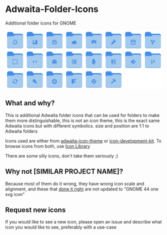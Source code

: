# Adwaita-Folder-Icons
Additional folder icons for GNOME

![preview](https://github.com/daudix-UFO/Adwaita-Folder-Icons/raw/main/preview.png)

## What and why?

This is additional Adwaita folder icons that can be used for folders to make them more distinguishable, this is not an icon theme, this is the exact same Adwaita icons but with different symbolics. size and position are 1:1 to Adwaita folders

Icons used are either from [adwaita-icon-theme](https://gitlab.gnome.org/GNOME/adwaita-icon-theme) or [icon-development-kit](https://gitlab.gnome.org/Teams/Design/icon-development-kit). To browse icons from both, use [Icon Library](https://gitlab.gnome.org/World/design/icon-library)

There are some silly icons, don't take them seriously ;)

## Why not [SIMILAR PROJECT NAME]?

Because most of them do it wrong, they have wrong icon scale and alignment, and these that [done it right](https://github.com/CleoMenezesJr/Custom-Adwaita-Folder-Icons) are not updated to "GNOME 44 one svg icon"

## Request new icons

If you would like to see a new icon, please open an issue and describe what icon you would like to see, preferably with a use-case